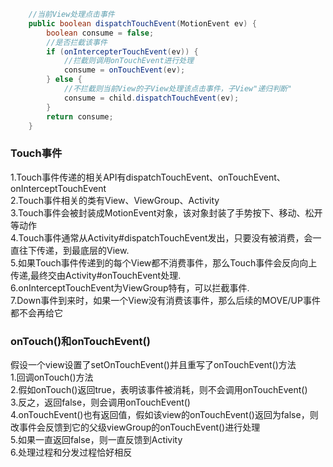 ```Java
    //当前View处理点击事件
    public boolean dispatchTouchEvent(MotionEvent ev) {
        boolean consume = false;
        //是否拦截该事件
        if (onIntercepterTouchEvent(ev)) {
            //拦截则调用onTouchEvent进行处理
            consume = onTouchEvent(ev);
        } else {
            //不拦截则当前View的子View处理该点击事件，子View"递归判断"
            consume = child.dispatchTouchEvent(ev);
        }
        return consume;
    }

```

### Touch事件
1.Touch事件传递的相关API有dispatchTouchEvent、onTouchEvent、onInterceptTouchEvent</br>
2.Touch事件相关的类有View、ViewGroup、Activity</br>
3.Touch事件会被封装成MotionEvent对象，该对象封装了手势按下、移动、松开等动作</br>
4.Touch事件通常从Activity#dispatchTouchEvent发出，只要没有被消费，会一直往下传递，到最底层的View.</br>
5.如果Touch事件传递到的每个View都不消费事件，那么Touch事件会反向向上传递,最终交由Activity#onTouchEvent处理.</br>
6.onInterceptTouchEvent为ViewGroup特有，可以拦截事件.</br>
7.Down事件到来时，如果一个View没有消费该事件，那么后续的MOVE/UP事件都不会再给它</br>

### onTouch()和onTouchEvent()
假设一个view设置了setOnTouchEvent()并且重写了onTouchEvent()方法</br>
1.回调onTouch()方法</br>
2.假如onTouch()返回true，表明该事件被消耗，则不会调用onTouchEvent()</br>
3.反之，返回false，则会调用onTouchEvent()</br>
4.onTouchEvent()也有返回值，假如该view的onTouchEvent()返回为false，则改事件会反馈到它的父级viewGroup的onTouchEvent()进行处理</br>
5.如果一直返回false，则一直反馈到Activity</br>
6.处理过程和分发过程恰好相反</br>